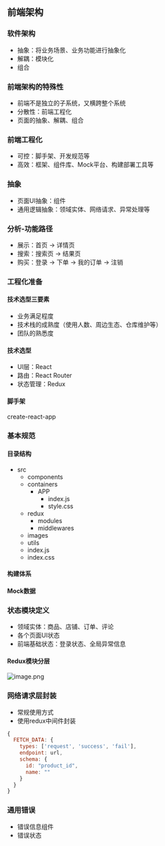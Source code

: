 ## 前端架构

### 软件架构
- 抽象：将业务场景、业务功能进行抽象化
- 解耦：模块化
- 组合

### 前端架构的特殊性
- 前端不是独立的子系统，又横跨整个系统
- 分散性：前端工程化
- 页面的抽象、解耦、组合

### 前端工程化
- 可控：脚手架、开发规范等
- 高效：框架、组件库、Mock平台、构建部署工具等

### 抽象
- 页面UI抽象：组件
- 通用逻辑抽象：领域实体、网络请求、异常处理等

### 分析-功能路径
- 展示：首页 -> 详情页
- 搜索：搜索页 -> 结果页
- 购买：登录 -> 下单 -> 我的订单 -> 注销

### 工程化准备
#### 技术选型三要素
- 业务满足程度
- 技术栈的成熟度（使用人数、周边生态、仓库维护等）
- 团队的熟悉度

#### 技术选型
- UI层：React
- 路由：React Router
- 状态管理：Redux

#### 脚手架
create-react-app

### 基本规范
#### 目录结构
- src
  - components
  - containers
    - APP
      - index.js
      - style.css
  - redux
    - modules
    - middlewares
  - images
  - utils
  - index.js
  - index.css  
#### 构建体系

#### Mock数据

### 状态模块定义
- 领域实体：商品、店铺、订单、评论
- 各个页面UI状态
- 前端基础状态：登录状态、全局异常信息

#### Redux模块分层
![image.png](https://i.loli.net/2021/02/19/kDv4XH1Nj7gI23Q.png)

### 网络请求层封装
- 常规使用方式
- 使用redux中间件封装
```javascript
{
  FETCH_DATA: {
    types: ['request', 'success', 'fail'],
    endpoint: url,
    schema: {
      id: "product_id",
      name: ""
    }
  }
}
```

### 通用错误
- 错误信息组件
- 错误状态